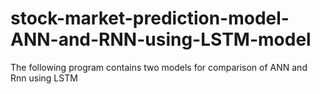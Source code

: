 # stock-market-prediction-model-ANN-and-RNN-using-LSTM-model
 The following program contains two models for comparison of ANN and Rnn using LSTM
